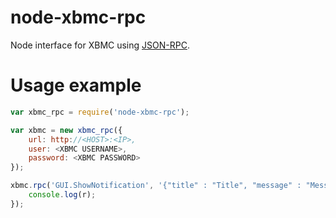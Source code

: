 node-xbmc-rpc
================
Node interface for XBMC using [JSON-RPC](http://wiki.xbmc.org/?title=JSON-RPC_API).

Usage example
================
```javascript
var xbmc_rpc = require('node-xbmc-rpc');

var xbmc = new xbmc_rpc({
    url: http://<HOST>:<IP>,
    user: <XBMC USERNAME>,
    password: <XBMC PASSWORD>
});

xbmc.rpc('GUI.ShowNotification', '{"title" : "Title", "message" : "Message"}').then(function(r) {
    console.log(r);
});
```
